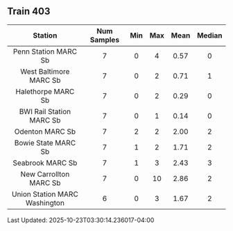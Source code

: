 ## Train 403

| Station | Num Samples | Min | Max | Mean | Median |
| :-----: | :---------: | :-: | :-: | :--: | :----: |
| Penn Station MARC Sb | 7 | 0 | 4 | 0.57 | 0 |
| West Baltimore MARC Sb | 7 | 0 | 2 | 0.71 | 1 |
| Halethorpe MARC Sb | 7 | 0 | 2 | 0.29 | 0 |
| BWI Rail Station MARC Sb | 7 | 0 | 1 | 0.14 | 0 |
| Odenton MARC Sb | 7 | 2 | 2 | 2.00 | 2 |
| Bowie State MARC Sb | 7 | 1 | 2 | 1.71 | 2 |
| Seabrook MARC Sb | 7 | 1 | 3 | 2.43 | 3 |
| New Carrollton MARC Sb | 7 | 0 | 10 | 2.86 | 2 |
| Union Station MARC Washington | 6 | 0 | 3 | 1.67 | 2 |


Last Updated: 2025-10-23T03:30:14.236017-04:00